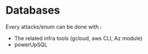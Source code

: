 # Databases

Every attacks/enum can be done with :

* The related infra tools \(gcloud, aws CLI, Az module\)
* powerUpSQL

